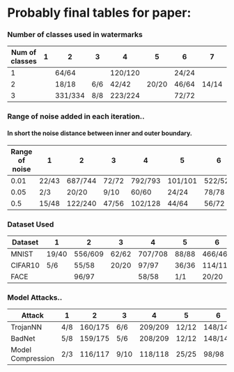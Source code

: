 # Probably final tables for paper:


### Number of classes used in watermarks
|Num of classes|1|2|3|4|5|6|7|8|9|10|
|--------------|-|-|-|-|-|-|-|-|-|-|
|1||64/64||120/120||24/24||8/8|||
|2||18/18|6/6|42/42|20/20|46/64|14/14|32/32|4/4|18/18|
|3||331/334|8/8|223/224||72/72||8/8||8/8|

### Range of noise added in each iteration..
#### In short the noise distance between inner and outer boundary.
|Range of noise|1|2|3|4|5|6|7|8|9|10|
|--------------|-|-|-|-|-|-|-|-|-|-|
|0.01|22/43|687/744|72/72|792/793|101/101|522/522|61/61|207/207|25/25|107/107|
|0.05|2/3|20/20|9/10|60/60|24/24|78/78|22/22|74/74|12/12|90/90|
|0.5|15/48|122/240|47/56|102/128|44/64|56/72|32/32||||

### Dataset Used
|Dataset|1|2|3|4|5|6|7|8|9|10|
|-------|-|-|-|-|-|-|-|-|-|-|
|MNIST|19/40|556/609|62/62|707/708|88/88|466/466|46/46|187/187|16/16|86/86|
|CIFAR10|5/6|55/58|20/20|97/97|36/36|114/114|37/37|85/85|21/21|110/110|
|FACE||96/97||58/58|1/1|20/20||8/8||1/1|

### Model Attacks..
|Attack|1|2|3|4|5|6|7|8|9|10|
|------|-|-|-|-|-|-|-|-|-|-|
|TrojanNN|4/8|160/175|6/6|209/209|12/12|148/148|17/17|69/69|7/7|47/47|
|BadNet|5/8|159/175|5/6|208/209|12/12|148/148|17/17|69/69|7/7|47/47|
|Model Compression|2/3|116/117|9/10|118/118|25/25|98/98|22/22|82/82|12/12|91/91|
